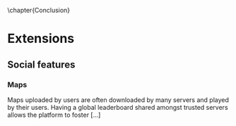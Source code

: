 \chapter{Conclusion}

# Extensions

## Social features


### Maps

Maps uploaded by users are often downloaded by many servers and played by their users. Having a global leaderboard shared amongst trusted servers allows the platform to foster [...]
